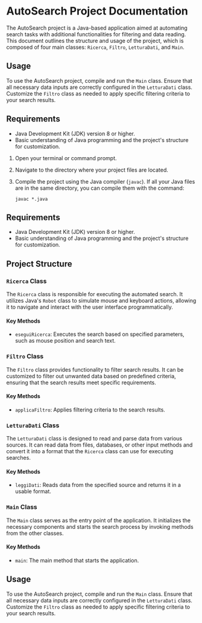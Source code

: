 # AutoSearch Project Documentation

The AutoSearch project is a Java-based application aimed at automating search tasks with additional functionalities for filtering and data reading. This document outlines the structure and usage of the project, which is composed of four main classes: `Ricerca`, `Filtro`, `LetturaDati`, and `Main`.

## Usage

To use the AutoSearch project, compile and run the `Main` class. Ensure that all necessary data inputs are correctly configured in the `LetturaDati` class. Customize the `Filtro` class as needed to apply specific filtering criteria to your search results.

## Requirements

- Java Development Kit (JDK) version 8 or higher.
- Basic understanding of Java programming and the project's structure for customization.

1. Open your terminal or command prompt.
2. Navigate to the directory where your project files are located.
3. Compile the project using the Java compiler (`javac`). If all your Java files are in the same directory, you can compile them with the command:

   ```shell
   javac *.java

## Requirements

- Java Development Kit (JDK) version 8 or higher.
- Basic understanding of Java programming and the project's structure for customization.

## Project Structure

### `Ricerca` Class

The `Ricerca` class is responsible for executing the automated search. It utilizes Java's `Robot` class to simulate mouse and keyboard actions, allowing it to navigate and interact with the user interface programmatically.

#### Key Methods

- `eseguiRicerca`: Executes the search based on specified parameters, such as mouse position and search text.

### `Filtro` Class

The `Filtro` class provides functionality to filter search results. It can be customized to filter out unwanted data based on predefined criteria, ensuring that the search results meet specific requirements.

#### Key Methods

- `applicaFiltro`: Applies filtering criteria to the search results.

### `LetturaDati` Class

The `LetturaDati` class is designed to read and parse data from various sources. It can read data from files, databases, or other input methods and convert it into a format that the `Ricerca` class can use for executing searches.

#### Key Methods

- `leggiDati`: Reads data from the specified source and returns it in a usable format.

### `Main` Class

The `Main` class serves as the entry point of the application. It initializes the necessary components and starts the search process by invoking methods from the other classes.

#### Key Methods

- `main`: The main method that starts the application.

## Usage

To use the AutoSearch project, compile and run the `Main` class. Ensure that all necessary data inputs are correctly configured in the `LetturaDati` class. Customize the `Filtro` class as needed to apply specific filtering criteria to your search results.
